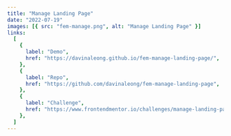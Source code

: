 ```yaml
---
title: "Manage Landing Page"
date: "2022-07-19"
images: [{ src: "fem-manage.png", alt: "Manage Landing Page" }]
links:
  [
    {
      label: "Demo",
      href: "https://davinaleong.github.io/fem-manage-landing-page/",
    },
    {
      label: "Repo",
      href: "https://github.com/davinaleong/fem-manage-landing-page",
    },
    {
      label: "Challenge",
      href: "https://www.frontendmentor.io/challenges/manage-landing-page-SLXqC6P5",
    },
  ]
---
```

